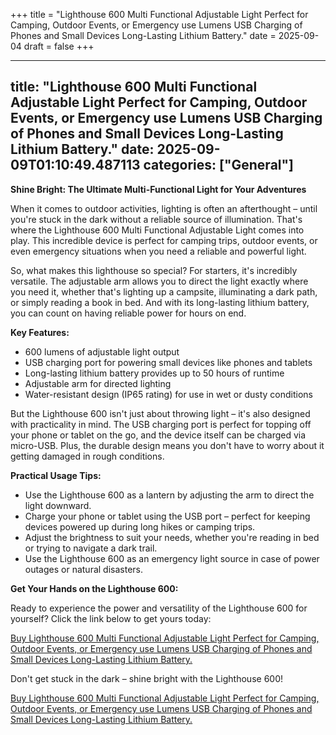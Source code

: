 +++
title = "Lighthouse 600 Multi Functional Adjustable Light Perfect for Camping, Outdoor Events, or Emergency use Lumens USB Charging of Phones and Small Devices Long-Lasting Lithium Battery."
date = 2025-09-04
draft = false
+++

---
title: "Lighthouse 600 Multi Functional Adjustable Light Perfect for Camping, Outdoor Events, or Emergency use Lumens USB Charging of Phones and Small Devices Long-Lasting Lithium Battery."
date: 2025-09-09T01:10:49.487113
categories: ["General"]
---
**Shine Bright: The Ultimate Multi-Functional Light for Your Adventures**

When it comes to outdoor activities, lighting is often an afterthought – until you're stuck in the dark without a reliable source of illumination. That's where the Lighthouse 600 Multi Functional Adjustable Light comes into play. This incredible device is perfect for camping trips, outdoor events, or even emergency situations when you need a reliable and powerful light.

So, what makes this lighthouse so special? For starters, it's incredibly versatile. The adjustable arm allows you to direct the light exactly where you need it, whether that's lighting up a campsite, illuminating a dark path, or simply reading a book in bed. And with its long-lasting lithium battery, you can count on having reliable power for hours on end.

**Key Features:**

* 600 lumens of adjustable light output
* USB charging port for powering small devices like phones and tablets
* Long-lasting lithium battery provides up to 50 hours of runtime
* Adjustable arm for directed lighting
* Water-resistant design (IP65 rating) for use in wet or dusty conditions

But the Lighthouse 600 isn't just about throwing light – it's also designed with practicality in mind. The USB charging port is perfect for topping off your phone or tablet on the go, and the device itself can be charged via micro-USB. Plus, the durable design means you don't have to worry about it getting damaged in rough conditions.

**Practical Usage Tips:**

* Use the Lighthouse 600 as a lantern by adjusting the arm to direct the light downward.
* Charge your phone or tablet using the USB port – perfect for keeping devices powered up during long hikes or camping trips.
* Adjust the brightness to suit your needs, whether you're reading in bed or trying to navigate a dark trail.
* Use the Lighthouse 600 as an emergency light source in case of power outages or natural disasters.

**Get Your Hands on the Lighthouse 600:**

Ready to experience the power and versatility of the Lighthouse 600 for yourself? Click the link below to get yours today:

[Buy Lighthouse 600 Multi Functional Adjustable Light Perfect for Camping, Outdoor Events, or Emergency use Lumens USB Charging of Phones and Small Devices Long-Lasting Lithium Battery.](https://www.amazon.com/Lighthouse-Functional-Adjustable-Emergency-Long-Lasting/dp/B08HRM4J8Y/)

Don't get stuck in the dark – shine bright with the Lighthouse 600!

[Buy Lighthouse 600 Multi Functional Adjustable Light Perfect for Camping, Outdoor Events, or Emergency use Lumens USB Charging of Phones and Small Devices Long-Lasting Lithium Battery.](https://www.amazon.com/Lighthouse-Functional-Adjustable-Emergency-Long-Lasting/dp/B08HRM4J8Y/)
